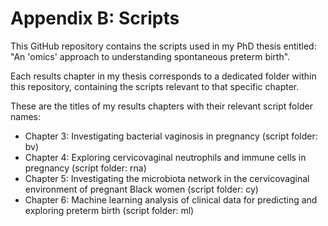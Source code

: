 # Appendix B: Scripts

This GitHub repository contains the scripts used in my PhD thesis entitled: "An 'omics' approach to understanding spontaneous preterm birth".

Each results chapter in my thesis corresponds to a dedicated folder within this repository, containing the scripts relevant to that specific chapter.

These are the titles of my results chapters with their relevant script folder names:
- Chapter 3: Investigating bacterial vaginosis in pregnancy (script folder: bv)
- Chapter 4: Exploring cervicovaginal neutrophils and immune cells in pregnancy (script folder: rna)
- Chapter 5: Investigating the microbiota network in the cervicovaginal environment of pregnant Black women (script folder: cy)
- Chapter 6: Machine learning analysis of clinical data for predicting and exploring preterm birth (script folder: ml)

<br/><br/>
